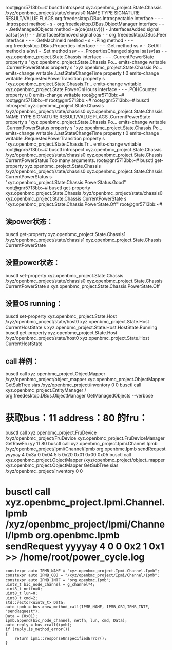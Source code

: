 root@gnr5713bb:~# busctl  introspect  xyz.openbmc_project.State.Chassis /xyz/openbmc_project/state/chassis0
NAME                                   TYPE      SIGNATURE  RESULT/VALUE                             FLAGS
org.freedesktop.DBus.Introspectable    interface -          -                                        -
.Introspect                            method    -          s                                        -
org.freedesktop.DBus.ObjectManager     interface -          -                                        -
.GetManagedObjects                     method    -          a{oa{sa{sv}}}                            -
.InterfacesAdded                       signal    oa{sa{sv}} -                                        -
.InterfacesRemoved                     signal    oas        -                                        -
org.freedesktop.DBus.Peer              interface -          -                                        -
.GetMachineId                          method    -          s                                        -
.Ping                                  method    -          -                                        -
org.freedesktop.DBus.Properties        interface -          -                                        -
.Get                                   method    ss         v                                        -
.GetAll                                method    s          a{sv}                                    -
.Set                                   method    ssv        -                                        -
.PropertiesChanged                     signal    sa{sv}as   -                                        -
xyz.openbmc_project.State.Chassis      interface -          -                                        -
.CurrentPowerState                     property  s          "xyz.openbmc_project.State.Chassis.Po... emits-change writable
.CurrentPowerStatus                    property  s          "xyz.openbmc_project.State.Chassis.Po... emits-change writable
.LastStateChangeTime                   property  t          0                                        emits-change writable
.RequestedPowerTransition              property  s          "xyz.openbmc_project.State.Chassis.Tr... emits-change writable
xyz.openbmc_project.State.PowerOnHours interface -          -                                        -
.POHCounter                            property  u          0                                        emits-change writable
root@gnr5713bb:~# 
root@gnr5713bb:~# 
root@gnr5713bb:~# 
root@gnr5713bb:~# busctl  introspect  xyz.openbmc_project.State.Chassis /xyz/openbmc_project/state/chassis0 xyz.openbmc_project.State.Chassis
NAME                              TYPE      SIGNATURE RESULT/VALUE                             FLAGS
.CurrentPowerState                property  s         "xyz.openbmc_project.State.Chassis.Po... emits-change writable
.CurrentPowerStatus               property  s         "xyz.openbmc_project.State.Chassis.Po... emits-change writable
.LastStateChangeTime              property  t         0                                        emits-change writable
.RequestedPowerTransition         property  s         "xyz.openbmc_project.State.Chassis.Tr... emits-change writable
root@gnr5713bb:~# busctl  introspect  xyz.openbmc_project.State.Chassis /xyz/openbmc_project/state/chassis0 xyz.openbmc_project.State.Chassis CurrentPowerStatus
Too many arguments.
root@gnr5713bb:~# busctl  get-property  xyz.openbmc_project.State.Chassis /xyz/openbmc_project/state/chassis0 xyz.openbmc_project.State.Chassis CurrentPowerStatus
s "xyz.openbmc_project.State.Chassis.PowerStatus.Good"
root@gnr5713bb:~# busctl  get-property  xyz.openbmc_project.State.Chassis /xyz/openbmc_project/state/chassis0 xyz.openbmc_project.State.Chassis CurrentPowerState 
s "xyz.openbmc_project.State.Chassis.PowerState.Off"
root@gnr5713bb:~# 


## 读power状态：
busctl  get-property  xyz.openbmc_project.State.Chassis1 /xyz/openbmc_project/state/chassis1 xyz.openbmc_project.State.Chassis CurrentPowerState

## 设置power状态：
busctl  set-property  xyz.openbmc_project.State.Chassis /xyz/openbmc_project/state/chassis0 xyz.openbmc_project.State.Chassis CurrentPowerState s xyz.openbmc_project.State.Chassis.PowerState.Off


## 设置OS running：
busctl set-property xyz.openbmc_project.State.Host /xyz/openbmc_project/state/host0 xyz.openbmc_project.State.Host CurrentHostState s xyz.openbmc_project.State.Host.HostState.Running
busctl get-property xyz.openbmc_project.State.Host /xyz/openbmc_project/state/host0 xyz.openbmc_project.State.Host CurrentHostState


## call 样例：
busctl call xyz.openbmc_project.ObjectMapper /xyz/openbmc_project/object_mapper xyz.openbmc_project.ObjectMapper GetSubTree sias /xyz/openbmc_project/inventory 0 0
busctl call xyz.openbmc_project.EntityManager / org.freedesktop.DBus.ObjectManager GetManagedObjects --verbose
# 获取bus：11 address：80 的fru：
busctl call xyz.openbmc_project.FruDevice /xyz/openbmc_project/FruDevice xyz.openbmc_project.FruDeviceManager GetRawFru yy 11 80
busctl call xyz.openbmc_project.Ipmi.Channel.Ipmb /xyz/openbmc_project/Ipmi/Channel/Ipmb org.openbmc.Ipmb sendRequest yyyyay 4 0x3a 0 0x04 5 5 0x20 0x01 0x00 0x05
busctl call xyz.openbmc_project.ObjectMapper /xyz/openbmc_project/object_mapper xyz.openbmc_project.ObjectMapper GetSubTree sias /xyz/openbmc_project/inventory 0 0



busctl call xyz.openbmc_project.Ipmi.Channel.Ipmb /xyz/openbmc_project/Ipmi/Channel/Ipmb org.openbmc.Ipmb sendRequest yyyyay 4 0 0 0x2 1 0x1 >> /home/root/power_cycle.log
==
    constexpr auto IPMB_NAME = "xyz.openbmc_project.Ipmi.Channel.Ipmb";
    constexpr auto IPMB_OBJ = "/xyz/openbmc_project/Ipmi/Channel/Ipmb";
    constexpr auto IPMB_INTF = "org.openbmc.Ipmb";
    uint8_t bic_node_channel = g_channel*4;
    uint8_t netfn=0;
    uint8_t lun=0;
    uint8_t cmd=2;
    std::vector<uint8_t> Data;
    auto ipmb = bus->new_method_call(IPMB_NAME, IPMB_OBJ,IPMB_INTF, "sendRequest");
    Data = {0x01};
    ipmb.append(bic_node_channel, netfn, lun, cmd, Data);
    auto reply = bus->call(ipmb);
    if (reply.is_method_error())
    {
        return ipmi::responseUnspecifiedError();
    }
